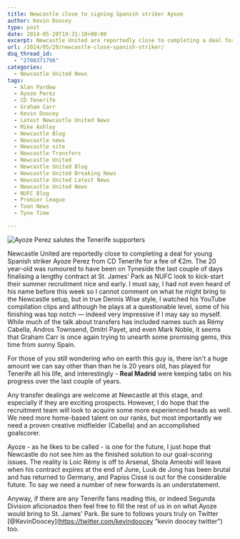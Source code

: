 ```yaml
---
title: Newcastle close to signing Spanish striker Ayoze
author: Kevin Doocey
type: post
date: 2014-05-20T19:31:10+00:00
excerpt: Newcastle United are reportedly close to completing a deal for young Spanish striker Ayoze Perez from CD Tenerife for a fee of €2m. The 20 year-old was rumoured to have been on Tyneside the last..
url: /2014/05/20/newcastle-close-spanish-striker/
dsq_thread_id:
  - "2700371796"
categories:
  - Newcastle United News
tags:
  - Alan Pardew
  - Ayoze Perez
  - CD Tenerife
  - Graham Carr
  - Kevin Doocey
  - Latest Newcastle United News
  - Mike Ashley
  - Newcastle Blog
  - Newcastle news
  - Newcastle site
  - Newcastle Transfers
  - Newcastle United
  - Newcastle United Blog
  - Newcastle United Breaking News
  - Newcastle United Latest News
  - Newcastle United News
  - NUFC Blog
  - Premier League
  - Toon News
  - Tyne Time

---
```

![Ayoze Perez salutes the Tenerife supporters](http://www.tynetime.com/wp-content/uploads/2014/05/Ayoze-Pérez-Tenerife.jpg "Perez - Rumoured to have signed a 4 year deal on Tyneside this afternoon")

Newcastle United are reportedly close to completing a deal for young Spanish striker Ayoze Perez from CD Tenerife for a fee of €2m. The 20 year-old was rumoured to have been on Tyneside the last couple of days finalising a lengthy contract at St. James' Park as NUFC look to kick-start their summer recruitment nice and early. I must say, I had not even heard of his name before this week so I cannot comment on what he might bring to the Newcastle setup, but in true Dennis Wise style, I watched his YouTube compilation clips and although he plays at a questionable level, some of his finishing was top notch — indeed very impressive if I may say so myself. While much of the talk about transfers has included names such as Rémy Cabella, Andros Townsend, Dmitri Payet, and even Mark Noble, it seems that Graham Carr is once again trying to unearth  some promising gems, this time from sunny Spain.

For those of you still wondering who on earth this guy is, there isn't a huge amount we can say other than than he is 20 years old, has played for Tenerife all his life, and interestingly - **Real Madrid** were keeping tabs on his progress over the last couple of years.

Any transfer dealings are welcome at Newcastle at this stage, and especially if they are exciting prospects. However, I do hope that the recruitment team will look to acquire some more experienced heads as well. We need more home-based talent on our ranks, but most importantly we need a proven creative midfielder (Cabella) and an accomplished goalscorer.

Ayoze - as he likes to be called - is one for the future, I just hope that Newcastle do not see him as the finished solution to our goal-scoring issues. The reality is Loic Rémy is off to Arsenal, Shola Ameobi will leave when his contract expires at the end of June, Luuk de Jong has been brutal and has returned to Germany, and Papiss Cissé is out for the considerable future. To say we need a number of new forwards is an understatement.

Anyway, if there are any Tenerife fans reading this, or indeed Segunda Division aficionados then feel free to fill the rest of us in on what Ayoze would bring to St. James' Park. Be sure to follows yours truly on Twitter [@KevinDoocey](https://twitter.com/kevindoocey “kevin doocey twitter") too.
